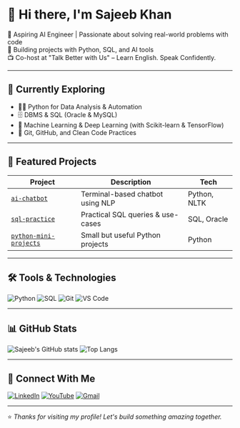 # 👋 Hi there, I'm Sajeeb Khan

🚀 Aspiring AI Engineer | Passionate about solving real-world problems with code  
🎯 Building projects with Python, SQL, and AI tools  
📺 Co-host at "Talk Better with Us" – Learn English. Speak Confidently.

---

## 🧠 Currently Exploring

- 🧑‍💻 Python for Data Analysis & Automation  
- 🗄️ DBMS & SQL (Oracle & MySQL)  
- 🤖 Machine Learning & Deep Learning (with Scikit-learn & TensorFlow)  
- 🧩 Git, GitHub, and Clean Code Practices  

---

## 📂 Featured Projects

| Project | Description | Tech |
|--------|-------------|------|
| [`ai-chatbot`](https://github.com/sajeebkhan-gpt/ai-chatbot) | Terminal-based chatbot using NLP | Python, NLTK |
| [`sql-practice`](https://github.com/sajeebkhan-gpt/sql-practice) | Practical SQL queries & use-cases | SQL, Oracle |
| [`python-mini-projects`](https://github.com/sajeebkhan-gpt/python-mini-projects) | Small but useful Python projects | Python |

---

## 🛠️ Tools & Technologies

![Python](https://img.shields.io/badge/-Python-3776AB?style=flat&logo=python&logoColor=white)
![SQL](https://img.shields.io/badge/-SQL-4479A1?style=flat&logo=postgresql&logoColor=white)
![Git](https://img.shields.io/badge/-Git-F05032?style=flat&logo=git&logoColor=white)
![VS Code](https://img.shields.io/badge/-VS%20Code-007ACC?style=flat&logo=visual-studio-code&logoColor=white)

---

## 📊 GitHub Stats

![Sajeeb's GitHub stats](https://github-readme-stats.vercel.app/api?username=sajeebkhan-gpt&show_icons=true&theme=tokyonight)
![Top Langs](https://github-readme-stats.vercel.app/api/top-langs/?username=sajeebkhan-gpt&layout=compact)

---

## 🔗 Connect With Me

[![LinkedIn](https://img.shields.io/badge/-LinkedIn-0A66C2?style=flat&logo=linkedin&logoColor=white)](https://linkedin.com/in/YOUR-ID)
[![YouTube](https://img.shields.io/badge/Talk%20Better%20with%20Us-red?style=flat&logo=youtube&logoColor=white)](https://youtube.com/@talkbetterwithus)
[![Gmail](https://img.shields.io/badge/-Email-D14836?style=flat&logo=gmail&logoColor=white)](mailto:sajeeb.dev@gmail.com)

---

⭐ *Thanks for visiting my profile! Let's build something amazing together.*
